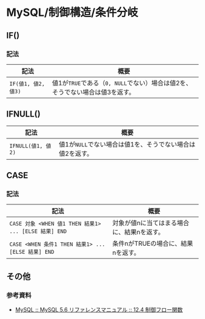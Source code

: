 # MySQL/制御構造/条件分岐

## IF()

### 記法

| 記法                | 概要                                                         |
| ------------------- | ------------------------------------------------------------ |
| `IF(値1, 値2, 値3)` | 値1が`TRUE`である（`0, NULL`でない）場合は値2を、そうでない場合は値3を返す。 |

## IFNULL()

| 記法               | 概要                                                      |
| ------------------ | --------------------------------------------------------- |
| `IFNULL(値1, 値2)` | 値1が`NULL`でない場合は値1を、そうでない場合は値2を返す。 |

## CASE

### 記法

| 記法                                                  | 概要                                       |
| ----------------------------------------------------- | ------------------------------------------ |
| `CASE 対象 <WHEN 値1 THEN 結果1> ... [ELSE 結果] END` | 対象が値nに当てはまる場合に、結果nを返す。 |
| `CASE <WHEN 条件1 THEN 結果1> ... [ELSE 結果] END`    | 条件nがTRUEの場合に、結果nを返す。         |

## その他

### 参考資料

- [MySQL :: MySQL 5.6 リファレンスマニュアル :: 12.4 制御フロー関数](https://dev.mysql.com/doc/refman/5.6/ja/control-flow-functions.html)
